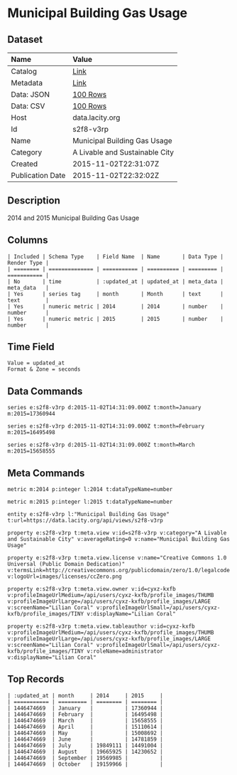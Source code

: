 # Municipal Building Gas Usage

## Dataset

| Name | Value |
| :--- | :---- |
| Catalog | [Link](https://catalog.data.gov/dataset/municipal-building-gas-usage) |
| Metadata | [Link](https://data.lacity.org/api/views/s2f8-v3rp) |
| Data: JSON | [100 Rows](https://data.lacity.org/api/views/s2f8-v3rp/rows.json?max_rows=100) |
| Data: CSV | [100 Rows](https://data.lacity.org/api/views/s2f8-v3rp/rows.csv?max_rows=100) |
| Host | data.lacity.org |
| Id | s2f8-v3rp |
| Name | Municipal Building Gas Usage |
| Category | A Livable and Sustainable City |
| Created | 2015-11-02T22:31:07Z |
| Publication Date | 2015-11-02T22:32:02Z |

## Description

2014 and 2015 Municipal Building Gas Usage

## Columns

```ls
| Included | Schema Type    | Field Name  | Name       | Data Type | Render Type |
| ======== | ============== | =========== | ========== | ========= | =========== |
| No       | time           | :updated_at | updated_at | meta_data | meta_data   |
| Yes      | series tag     | month       | Month      | text      | text        |
| Yes      | numeric metric | 2014        | 2014       | number    | number      |
| Yes      | numeric metric | 2015        | 2015       | number    | number      |
```

## Time Field

```ls
Value = updated_at
Format & Zone = seconds
```

## Data Commands

```ls
series e:s2f8-v3rp d:2015-11-02T14:31:09.000Z t:month=January m:2015=17360944

series e:s2f8-v3rp d:2015-11-02T14:31:09.000Z t:month=February m:2015=16495498

series e:s2f8-v3rp d:2015-11-02T14:31:09.000Z t:month=March m:2015=15658555
```

## Meta Commands

```ls
metric m:2014 p:integer l:2014 t:dataTypeName=number

metric m:2015 p:integer l:2015 t:dataTypeName=number

entity e:s2f8-v3rp l:"Municipal Building Gas Usage" t:url=https://data.lacity.org/api/views/s2f8-v3rp

property e:s2f8-v3rp t:meta.view v:id=s2f8-v3rp v:category="A Livable and Sustainable City" v:averageRating=0 v:name="Municipal Building Gas Usage"

property e:s2f8-v3rp t:meta.view.license v:name="Creative Commons 1.0 Universal (Public Domain Dedication)" v:termsLink=http://creativecommons.org/publicdomain/zero/1.0/legalcode v:logoUrl=images/licenses/ccZero.png

property e:s2f8-v3rp t:meta.view.owner v:id=cyxz-kxfb v:profileImageUrlMedium=/api/users/cyxz-kxfb/profile_images/THUMB v:profileImageUrlLarge=/api/users/cyxz-kxfb/profile_images/LARGE v:screenName="Lilian Coral" v:profileImageUrlSmall=/api/users/cyxz-kxfb/profile_images/TINY v:displayName="Lilian Coral"

property e:s2f8-v3rp t:meta.view.tableauthor v:id=cyxz-kxfb v:profileImageUrlMedium=/api/users/cyxz-kxfb/profile_images/THUMB v:profileImageUrlLarge=/api/users/cyxz-kxfb/profile_images/LARGE v:screenName="Lilian Coral" v:profileImageUrlSmall=/api/users/cyxz-kxfb/profile_images/TINY v:roleName=administrator v:displayName="Lilian Coral"
```

## Top Records

```ls
| :updated_at | month     | 2014     | 2015     | 
| =========== | ========= | ======== | ======== | 
| 1446474669  | January   |          | 17360944 | 
| 1446474669  | February  |          | 16495498 | 
| 1446474669  | March     |          | 15658555 | 
| 1446474669  | April     |          | 15110614 | 
| 1446474669  | May       |          | 15008692 | 
| 1446474669  | June      |          | 14781859 | 
| 1446474669  | July      | 19849111 | 14491004 | 
| 1446474669  | August    | 19665925 | 14230652 | 
| 1446474669  | September | 19569985 |          | 
| 1446474669  | October   | 19159966 |          | 
```